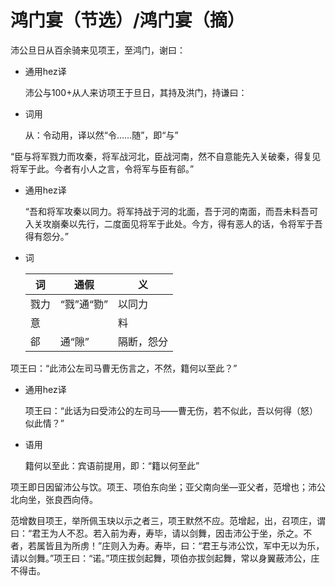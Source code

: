 # 鸿门宴（节选）/鸿门宴（摘）

沛公旦日从百余骑来见项王，至鸿门，谢曰：

- 通用hez译

    沛公与100+从人来访项王于旦日，其持及洪门，持谦曰：

- 词用

    从：令动用，译以然“令……随”，即“与”


“臣与将军戮力而攻秦，将军战河北，臣战河南，然不自意能先入关破秦，得复见将军于此。今者有小人之言，令将军与臣有郤。”

- 通用hez译

    “吾和将军攻秦以同力。将军持战于河的北面，吾于河的南面，而吾未料吾可入关攻崩秦以先行，二度面见将军于此处。今方，得有恶人的话，令将军于吾得有怨分。”

- 词

    |词|通假|义|
    |-|-|-|
    |戮力|“戮”通“勠”|以同力|
    |意||料|
    |郤|通“隙”|隔断，怨分|

项王曰：“此沛公左司马曹无伤言之，不然，籍何以至此？”

- 通用hez译

    项王曰：“此话为曰受沛公的左司马——曹无伤，若不似此，吾以何得（怒）似此情？”

- 语用

    籍何以至此：宾语前提用，即：“籍以何至此”


项王即日因留沛公与饮。项王、项伯东向坐；亚父南向坐—亚父者，范增也；沛公北向坐，张良西向侍。

范增数目项王，举所佩玉玦以示之者三，项王默然不应。范增起，出，召项庄，谓曰：“君王为人不忍。若入前为寿，寿毕，请以剑舞，因击沛公于坐，杀之。不者，若属皆且为所虏！”庄则入为寿。寿毕，曰：“君王与沛公饮，军中无以为乐，请以剑舞。”项王曰：“诺。”项庄拔剑起舞，项伯亦拔剑起舞，常以身翼蔽沛公，庄不得击。